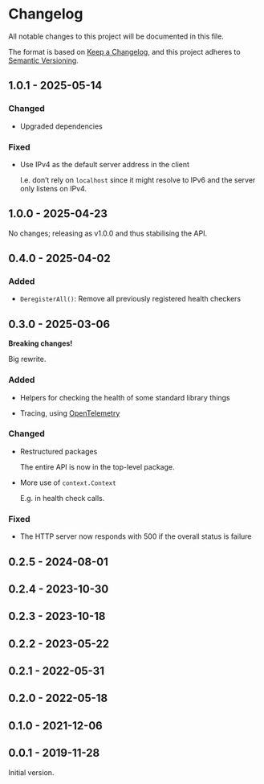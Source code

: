 # Changelog

All notable changes to this project will be documented in this file.

The format is based on [Keep a Changelog], and this project adheres to [Semantic
Versioning].

## 1.0.1 - 2025-05-14

### Changed

-   Upgraded dependencies

### Fixed

-   Use IPv4 as the default server address in the client

    I.e. don’t rely on `localhost` since it might resolve to IPv6 and the server
    only listens on IPv4.

## 1.0.0 - 2025-04-23

No changes; releasing as v1.0.0 and thus stabilising the API.

## 0.4.0 - 2025-04-02

### Added

-   `DeregisterAll()`: Remove all previously registered health checkers

## 0.3.0 - 2025-03-06

**Breaking changes!**

Big rewrite.

### Added

-   Helpers for checking the health of some standard library things

-   Tracing, using [OpenTelemetry]

### Changed

-   Restructured packages

    The entire API is now in the top-level package.

-   More use of `context.Context`

    E.g. in health check calls.

### Fixed

-   The HTTP server now responds with 500 if the overall status is failure

## 0.2.5 - 2024-08-01

## 0.2.4 - 2023-10-30

## 0.2.3 - 2023-10-18

## 0.2.2 - 2023-05-22

## 0.2.1 - 2022-05-31

## 0.2.0 - 2022-05-18

## 0.1.0 - 2021-12-06

## 0.0.1 - 2019-11-28

Initial version.

[Keep a Changelog]: https://keepachangelog.com
[OpenTelemetry]: https://opentelemetry.io
[Semantic Versioning]: https://semver.org/spec/v2.0.0.html
